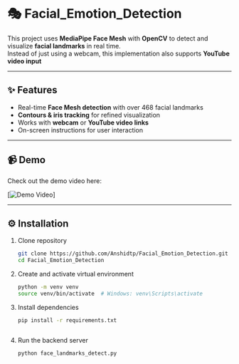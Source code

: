 #  🎭 Facial_Emotion_Detection


This project uses **MediaPipe Face Mesh** with **OpenCV** to detect and visualize **facial landmarks** in real time.  
Instead of just using a webcam, this implementation also supports **YouTube video input** 

---

## ✨ Features
- Real-time **Face Mesh detection** with over 468 facial landmarks  
- **Contours & iris tracking** for refined visualization  
- Works with **webcam** or **YouTube video links**  
- On-screen instructions for user interaction  

---

## 📹 Demo
Check out the demo video here:  

[![Demo Video](https://github.com/Anshidtp/Facial_Emotion_Detection/blob/main/sample_demo/facial_landmarks.gif)]

---

## ⚙️ Installation

1. Clone repository

    ```bash
    git clone https://github.com/Anshidtp/Facial_Emotion_Detection.git
    cd Facial_Emotion_Detection
    ```

2. Create and activate virtual environment

    ```bash
    python -m venv venv
    source venv/bin/activate  # Windows: venv\Scripts\activate

    ```

3. Install dependencies

    ```bash
    pip install -r requirements.txt

    ```

    ```
4. Run the backend server
    ```bash 
    python face_landmarks_detect.py
    ```
